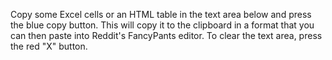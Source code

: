 Copy some Excel cells or an HTML table in the text area below and press the blue copy button. This will copy it to the clipboard in a format that you can then paste into Reddit's FancyPants editor.
To clear the text area, press the red "X" button.
